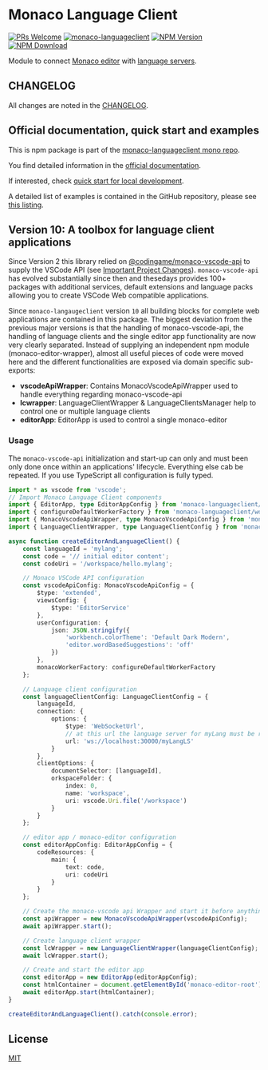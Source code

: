 # Monaco Language Client

[![PRs Welcome](https://img.shields.io/badge/PRs-welcome-brightgreen.svg?longCache=true)](https://github.com/TypeFox/monaco-languageclient/labels/help%20wanted)
[![monaco-languageclient](https://github.com/TypeFox/monaco-languageclient/actions/workflows/actions.yml/badge.svg)](https://github.com/TypeFox/monaco-languageclient/actions/workflows/actions.yml)
[![NPM Version](https://img.shields.io/npm/v/monaco-languageclient.svg)](https://www.npmjs.com/package/monaco-languageclient)
[![NPM Download](https://img.shields.io/npm/dt/monaco-languageclient.svg)](https://www.npmjs.com/package/monaco-languageclient)

Module to connect [Monaco editor](https://microsoft.github.io/monaco-editor/) with [language servers](https://microsoft.github.io/language-server-protocol/).

## CHANGELOG

All changes are noted in the [CHANGELOG](https://github.com/TypeFox/monaco-languageclient/blob/main/packages/client/CHANGELOG.md).

## Official documentation, quick start and examples

This is npm package is part of the [monaco-languageclient mono repo](https://github.com/TypeFox/monaco-languageclient).

You find detailed information in the [official documentation](https://github.com/TypeFox/monaco-languageclient/blob/main/docs/index.md).

If interested, check [quick start for local development](<https://github.com/TypeFox/monaco-languageclient#getting-started>).

A detailed list of examples is contained in the GitHub repository, please see [this listing](<https://github.com/TypeFox/monaco-languageclient#examples-overview>).

## Version 10: A toolbox for language client applications

Since Version 2 this library relied on [@codingame/monaco-vscode-api](https://github.com/CodinGame/monaco-vscode-api) to supply the VSCode API (see [Important Project Changes](https://github.com/TypeFox/monaco-languageclient/blob/main/docs/versions-and-history.md#important-project-changes)). `monaco-vscode-api` has evolved substantially since then and thesedays provides 100+ packages with additional services, default extensions and language packs allowing you to create VSCode Web compatible applications.

Since `monaco-langaugeclient` version `10` all building blocks for complete web applications are contained in this package. The biggest deviation from the previous major versions is that the handling of monaco-vscode-api, the handling of language clients and the single editor app functionality are now very clearly separated. Instead of supplying an independent npm module (monaco-editor-wrapper), almost all useful pieces of code were moved here and the different functionalities are exposed via domain specific sub-exports:

- **vscodeApiWrapper**: Contains MonacoVscodeApiWrapper used to handle everything regarding monaco-vscode-api
- **lcwrapper**: LanguageClientWrapper & LanguageClientsManager help to control one or multiple language clients
- **editorApp**: EditorApp is used to control a single monaco-editor

### Usage

The `monaco-vscode-api` initialization and start-up can only and must been only done once within an applications' lifecycle. Everything else cab be repeated. If you use TypeScript all configuration is fully typed.

```typescript
import * as vscode from 'vscode';
// Import Monaco Language Client components
import { EditorApp, type EditorAppConfig } from 'monaco-languageclient/editorApp';
import { configureDefaultWorkerFactory } from 'monaco-languageclient/workerFactory';
import { MonacoVscodeApiWrapper, type MonacoVscodeApiConfig } from 'monaco-languageclient/vscodeApiWrapper';
import { LanguageClientWrapper, type LanguageClientConfig } from 'monaco-languageclient/lcwrapper';

async function createEditorAndLanguageClient() {
    const languageId = 'mylang';
    const code = '// initial editor content';
    const codeUri = '/workspace/hello.mylang';

    // Monaco VSCode API configuration
    const vscodeApiConfig: MonacoVscodeApiConfig = {
        $type: 'extended',
        viewsConfig: {
            $type: 'EditorService'
        },
        userConfiguration: {
            json: JSON.stringify({
                'workbench.colorTheme': 'Default Dark Modern',
                'editor.wordBasedSuggestions': 'off'
            })
        },
        monacoWorkerFactory: configureDefaultWorkerFactory
    };

    // Language client configuration
    const languageClientConfig: LanguageClientConfig = {
        languageId,
        connection: {
            options: {
                $type: 'WebSocketUrl',
                // at this url the language server for myLang must be reachable
                url: 'ws://localhost:30000/myLangLS'
            }
        },
        clientOptions: {
            documentSelector: [languageId],
            orkspaceFolder: {
                index: 0,
                name: 'workspace',
                uri: vscode.Uri.file('/workspace')
            }
        }
    };

    // editor app / monaco-editor configuration
    const editorAppConfig: EditorAppConfig = {
        codeResources: {
            main: {
                text: code,
                uri: codeUri
            }
        }
    };

    // Create the monaco-vscode api Wrapper and start it before anything else
    const apiWrapper = new MonacoVscodeApiWrapper(vscodeApiConfig);
    await apiWrapper.start();

    // Create language client wrapper
    const lcWrapper = new LanguageClientWrapper(languageClientConfig);
    await lcWrapper.start();

    // Create and start the editor app
    const editorApp = new EditorApp(editorAppConfig);
    const htmlContainer = document.getElementById('monaco-editor-root')!;
    await editorApp.start(htmlContainer);
}

createEditorAndLanguageClient().catch(console.error);
```

## License

[MIT](https://github.com/TypeFox/monaco-languageclient/blob/main/packages/client/LICENSE)
